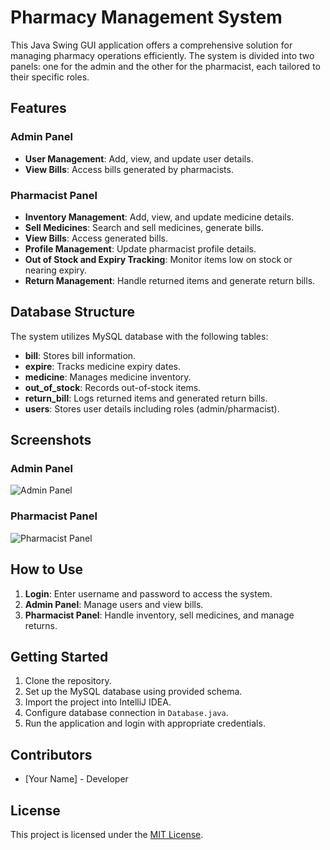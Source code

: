 # Pharmacy Management System

This Java Swing GUI application offers a comprehensive solution for managing pharmacy operations efficiently. The system is divided into two panels: one for the admin and the other for the pharmacist, each tailored to their specific roles.

## Features

### Admin Panel
- **User Management**: Add, view, and update user details.
- **View Bills**: Access bills generated by pharmacists.

### Pharmacist Panel
- **Inventory Management**: Add, view, and update medicine details.
- **Sell Medicines**: Search and sell medicines, generate bills.
- **View Bills**: Access generated bills.
- **Profile Management**: Update pharmacist profile details.
- **Out of Stock and Expiry Tracking**: Monitor items low on stock or nearing expiry.
- **Return Management**: Handle returned items and generate return bills.

## Database Structure

The system utilizes MySQL database with the following tables:
- **bill**: Stores bill information.
- **expire**: Tracks medicine expiry dates.
- **medicine**: Manages medicine inventory.
- **out_of_stock**: Records out-of-stock items.
- **return_bill**: Logs returned items and generated return bills.
- **users**: Stores user details including roles (admin/pharmacist).

## Screenshots

### Admin Panel
![Admin Panel](https://github.com/yourusername/pharmacy-management-system/blob/main/images/Admin.png)

### Pharmacist Panel
![Pharmacist Panel](pharmacist_panel_screenshot.png)

## How to Use

1. **Login**: Enter username and password to access the system.
2. **Admin Panel**: Manage users and view bills.
3. **Pharmacist Panel**: Handle inventory, sell medicines, and manage returns.

## Getting Started

1. Clone the repository.
2. Set up the MySQL database using provided schema.
3. Import the project into IntelliJ IDEA.
4. Configure database connection in `Database.java`.
5. Run the application and login with appropriate credentials.

## Contributors

- [Your Name] - Developer

## License

This project is licensed under the [MIT License](LICENSE).

